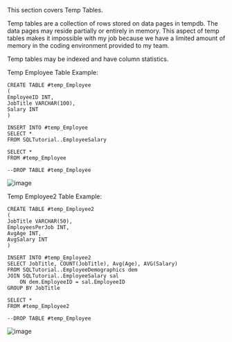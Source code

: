 
This section covers Temp Tables.

Temp tables are a collection of rows stored on data pages in tempdb. The data pages may reside 
partially or entirely in memory. This aspect of temp tables makes it impossible with my
job because we have a limited amount of memory in the coding environment provided to my team.

Temp tables may be indexed and have column statistics.

Temp Employee Table Example:
```
CREATE TABLE #temp_Employee
(
EmployeeID INT,
JobTitle VARCHAR(100),
Salary INT
)

INSERT INTO #temp_Employee
SELECT * 
FROM SQLTutorial..EmployeeSalary

SELECT *
FROM #temp_Employee

--DROP TABLE #temp_Employee
```
![image](https://github.com/Liss4rd/DataAnalystBootcamp/assets/66858250/cb26ac65-0bf1-4c86-bc68-4b5d6e91dc60)


Temp Employee2 Table Example:
```
CREATE TABLE #temp_Employee2
(
JobTitle VARCHAR(50),
EmployeesPerJob INT,
AvgAge INT,
AvgSalary INT
)

INSERT INTO #temp_Employee2
SELECT JobTitle, COUNT(JobTitle), Avg(Age), AVG(Salary)
FROM SQLTutorial..EmployeeDemographics dem
JOIN SQLTutorial..EmployeeSalary sal
	ON dem.EmployeeID = sal.EmployeeID
GROUP BY JobTitle

SELECT *
FROM #temp_Employee2

--DROP TABLE #temp_Employee
```
![image](https://github.com/Liss4rd/DataAnalystBootcamp/assets/66858250/1040fd70-d392-4244-af6a-72c1a6136005)

